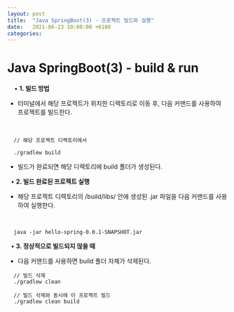 ```yaml
---
layout: post
title:  "Java SpringBoot(3) - 프로젝트 빌드와 실행"
date:   2021-06-23 10:00:00 +0100
categories:
---
```


# Java SpringBoot(3) - build & run
&nbsp;
&nbsp;
• **1. 빌드 방법**
- 터미널에서 해당 프로젝트가 위치한 디렉토리로 이동 후, 다음 커맨드를 사용하여 프로젝트를 빌드한다.

&nbsp;

```
  // 해당 프로젝트 디렉토리에서

  ./gradlew build

```
- 빌드가 완료되면 해당 디렉토리에 build 폴더가 생성된다.

&nbsp;
• **2. 빌드 완료된 프로젝트 실행**
- 해당 프로젝트 디렉토리의 /build/libs/ 안에 생성된 .jar 파일을 다음 커맨드를 사용하여 실행한다.

&nbsp;

```
  java -jar hello-spring-0.0.1-SNAPSHOT.jar
``` 
&nbsp;
• **3. 정상적으로 빌드되지 않을 때**
- 다음 커맨드를 사용하면 build 폴더 자체가 삭제된다.
&nbsp;

```
  // 빌드 삭제
  ./gradlew clean

  // 빌드 삭제와 동시에 이 프로젝트 빌드
  ./gradlew clean build
```